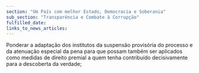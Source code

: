 ```yaml
---
section: "Um País com melhor Estado, Democracia e Soberania"
sub_section: "Transparência e Combate à Corrupção"
fulfilled_date:
links_to_news_articles:
---
```


Ponderar a adaptação dos institutos da suspensão provisória do processo e da atenuação especial da pena para que possam também ser aplicados como medidas de direito premial a quem tenha contribuído decisivamente para a descoberta da verdade;